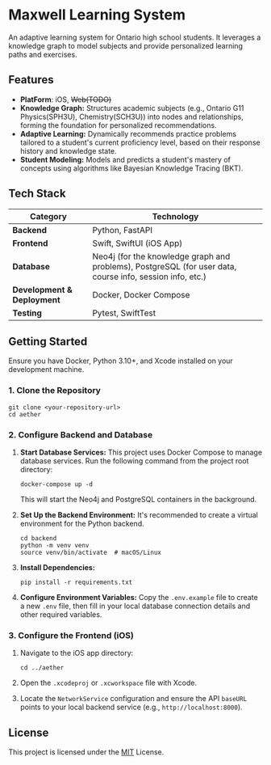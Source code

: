 # Maxwell Learning System

An adaptive learning system for Ontario high school students. It leverages a knowledge graph to model subjects and provide personalized learning paths and exercises.

## Features
* **PlatForm**: iOS, ~~Web(TODO)~~
* **Knowledge Graph:** Structures academic subjects (e.g., Ontario G11 Physics(SPH3U), Chemistry(SCH3U)) into nodes and relationships, forming the foundation for personalized recommendations.
* **Adaptive Learning:** Dynamically recommends practice problems tailored to a student's current proficiency level, based on their response history and knowledge state.
* **Student Modeling:** Models and predicts a student's mastery of concepts using algorithms like Bayesian Knowledge Tracing (BKT).

## Tech Stack

| Category              | Technology                                                     |
| --------------------- | -------------------------------------------------------------- |
| **Backend** | Python, FastAPI                                                |
| **Frontend** | Swift, SwiftUI (iOS App)                                       |
| **Database** | Neo4j (for the knowledge graph and problems), PostgreSQL (for user data, course info, session info, etc.) |
| **Development & Deployment** | Docker, Docker Compose                                         |
| **Testing** | Pytest, SwiftTest                                                         |

## Getting Started

Ensure you have Docker, Python 3.10+, and Xcode installed on your development machine.

### 1. Clone the Repository

    git clone <your-repository-url>
    cd aether

### 2. Configure Backend and Database

1.  **Start Database Services:**
    This project uses Docker Compose to manage database services. Run the following command from the project root directory:

        docker-compose up -d

    This will start the Neo4j and PostgreSQL containers in the background.

2.  **Set Up the Backend Environment:**
    It's recommended to create a virtual environment for the Python backend.

        cd backend
        python -m venv venv
        source venv/bin/activate  # macOS/Linux

3.  **Install Dependencies:**

        pip install -r requirements.txt

4.  **Configure Environment Variables:**
    Copy the `.env.example` file to create a new `.env` file, then fill in your local database connection details and other required variables.

### 3. Configure the Frontend (iOS)

1.  Navigate to the iOS app directory:

        cd ../aether

2.  Open the `.xcodeproj` or `.xcworkspace` file with Xcode.
3.  Locate the `NetworkService` configuration and ensure the API `baseURL` points to your local backend service (e.g., `http://localhost:8000`).


## License

This project is licensed under the [MIT](https://choosealicense.com/licenses/mit/) License.